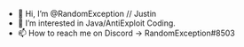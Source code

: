 - 👋 Hi, I’m @RandomException // Justin
- 👀 I’m interested in Java/AntiExploit Coding.
- 📫 How to reach me on Discord -> RandomException#8503
